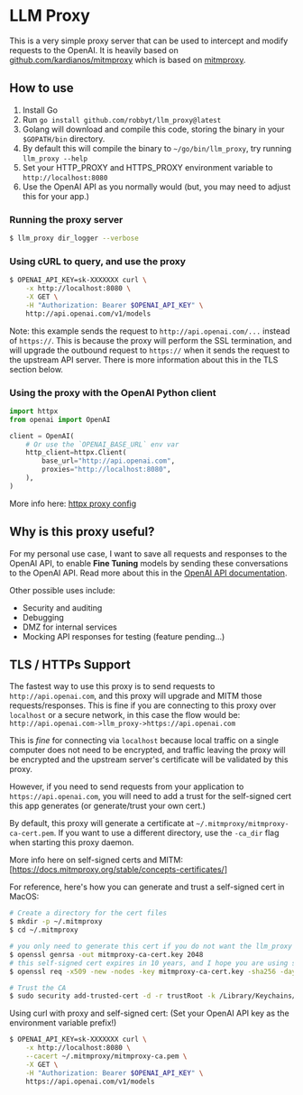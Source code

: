 # LLM Proxy
This is a very simple proxy server that can be used to intercept and modify requests to the OpenAI.
It is heavily based on [github.com/kardianos/mitmproxy](kardianos/mitmproxy) which is based on
[mitmproxy](https://mitmproxy.org/).

## How to use

1. Install Go
2. Run `go install github.com/robbyt/llm_proxy@latest`
3. Golang will download and compile this code, storing the binary in your `$GOPATH/bin` directory.
4. By default this will compile the binary to `~/go/bin/llm_proxy`, try running `llm_proxy --help`
4. Set your HTTP_PROXY and HTTPS_PROXY environment variable to `http://localhost:8080`
5. Use the OpenAI API as you normally would (but, you may need to adjust this for your app.)

### Running the proxy server
```bash
$ llm_proxy dir_logger --verbose
```

### Using cURL to query, and use the proxy
```bash
$ OPENAI_API_KEY=sk-XXXXXXX curl \
    -x http://localhost:8080 \
    -X GET \
    -H "Authorization: Bearer $OPENAI_API_KEY" \
    http://api.openai.com/v1/models
```
Note: this example sends the request to `http://api.openai.com/...` instead of `https://`. This is
because the proxy will perform the SSL termination, and will upgrade the outbound request to
`https://` when it sends the request to the upstream API server. There is more information about
this in the TLS section below.

### Using the proxy with the OpenAI Python client

```python
import httpx
from openai import OpenAI

client = OpenAI(
    # Or use the `OPENAI_BASE_URL` env var
    http_client=httpx.Client(
        base_url="http://api.openai.com",
        proxies="http://localhost:8080",
    ),
)
```
More info here: [httpx proxy config](https://www.python-httpx.org/advanced/#client-instances)

## Why is this proxy useful?

For my personal use case, I want to save all requests and responses to the OpenAI API, to enable
__Fine Tuning__ models by sending these conversations to the OpenAI API. Read more about this in
the [OpenAI API documentation](https://platform.openai.com/docs/api-reference/fine-tuning/).

Other possible uses include:
* Security and auditing
* Debugging
* DMZ for internal services
* Mocking API responses for testing (feature pending...)

## TLS / HTTPs Support

The fastest way to use this proxy is to send requests to `http://api.openai.com`, and this proxy
will upgrade and MITM those requests/responses. This is fine if you are connecting to this proxy
over  `localhost` or a secure network, in this case the flow would be: 
`http://api.openai.com->llm_proxy->https://api.openai.com`

This is *fine* for connecting via `localhost` because local traffic on a single computer does not
need to be encrypted, and traffic leaving the proxy will be encrypted and the upstream server's
certificate will be validated by this proxy.

However, if you need to send requests from your application to `https://api.openai.com`, you will
need to add a trust for the self-signed cert this app generates (or generate/trust your own cert.)

By default, this proxy will generate a certificate at `~/.mitmproxy/mitmproxy-ca-cert.pem`.
If you want to use a different directory, use the `-ca_dir` flag when starting this proxy daemon.

More info here on self-signed certs and MITM:
[https://docs.mitmproxy.org/stable/concepts-certificates/]


For reference, here's how you can generate and trust a self-signed cert in MacOS:
```bash
# Create a directory for the cert files
$ mkdir -p ~/.mitmproxy
$ cd ~/.mitmproxy

# you only need to generate this cert if you do not want the llm_proxy to generate it for you
$ openssl genrsa -out mitmproxy-ca-cert.key 2048
# this self-signed cert expires in 10 years, and I hope you are using something else by that point
$ openssl req -x509 -new -nodes -key mitmproxy-ca-cert.key -sha256 -days 3650 -out mitmproxy-ca-cert.pem

# Trust the CA
$ sudo security add-trusted-cert -d -r trustRoot -k /Library/Keychains/System.keychain mitmproxy-ca-cert.pem
```

Using curl with proxy and self-signed cert: 
(Set your OpenAI API key as the environment variable prefix!)
```bash
$ OPENAI_API_KEY=sk-XXXXXXX curl \
    -x http://localhost:8080 \
    --cacert ~/.mitmproxy/mitmproxy-ca.pem \
    -X GET \
    -H "Authorization: Bearer $OPENAI_API_KEY" \
    https://api.openai.com/v1/models
```